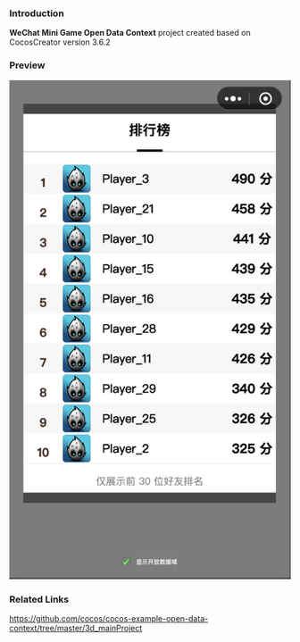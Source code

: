 ### Introduction
**WeChat Mini Game Open Data Context** project created based on CocosCreator version 3.6.2

### Preview
![image](../../../image/202212/2022120701.png)

### Related Links
https://github.com/cocos/cocos-example-open-data-context/tree/master/3d_mainProject